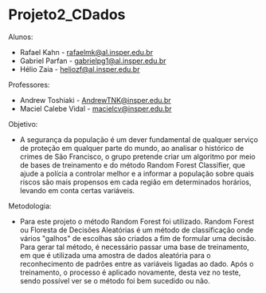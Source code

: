 # Projeto2_CDados
Alunos:

- Rafael Kahn - rafaelmk@al.insper.edu.br<br>
- Gabriel Parfan - gabrielpg1@al.insper.edu.br<br>
- Hélio Zaia - heliozf@al.insper.edu.br<br>

Professores:

- Andrew Toshiaki - AndrewTNK@insper.edu.br<br>
- Maciel Calebe Vidal - macielcv@insper.edu.br<br>

Objetivo:

- A segurança da população é um dever fundamental de qualquer serviço de proteção em qualquer parte do mundo, ao analisar o histórico de crimes de São Francisco, o grupo pretende criar um algoritmo por meio de bases de treinamento e do método Random Forest Classifier, que ajude a polícia a controlar melhor e a informar a população sobre quais riscos são mais propensos em cada região em determinados horários, levando em conta certas variáveis.

Metodologia:

- Para este projeto o método Random Forest foi utilizado. Random Forest ou Floresta de Decisões Aleatórias é um método de classificação onde vários "galhos" de escolhas são criados a fim de formular uma decisão. Para gerar tal método, é necessário passar uma base de treinamento, em que é utilizada uma amostra de dados aleatória para o reconhecimento de padrões entre as variáveis ligadas ao dado. Após o treinamento, o processo é aplicado novamente, desta vez no teste, sendo possível ver se o método foi bem sucedido ou não.
